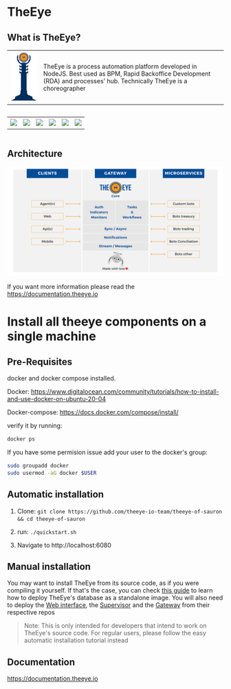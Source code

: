# TheEye
## What is TheEye?
<table>
  <tr>
    <td> <img src="./images/TheEye-Of-Sauron.png"></td>
    <td> TheEye is a process automation platform developed in NodeJS. Best used as BPM, Rapid Backoffice Development (RDA) and processes' hub.
Technically TheEye is a choreographer 
    </td>
   </tr> 
</table>
<div class="container-fluid" style="text-align: center; font-family: 'Open Sans', sans-serif; width: 100%; padding-right: 15px; padding-left: 15px; margin-right: auto; margin-left: auto;">
      <div class="row" style="display: flex; flex-wrap: wrap; margin-right: -15px; margin-left: -15px;">
        <div class="col-md-12" style="flex: 0 0 50%; max-width: 50%;">
            <table>
              <th><a href="https://bit.ly/3kyybPA"; target="_blank"><img src="https://news.theeye.io/wp-content/uploads/2021/11/TheEye_redes-sociales-linkedin.png" style="width: 45%; margin: 0 auto;"></a></th>
              <th><a href="https://bit.ly/3Di5FsU"; target="_blank"><img src="https://news.theeye.io/wp-content/uploads/2021/11/TheEye_redes-sociales-grupo-rpa-copy.png" style="width: 45%; margin: 0 auto;"></a></th>
              <th><a href="https://bit.ly/3kuVqtE"; target="_blank"><img src="https://news.theeye.io/wp-content/uploads/2021/11/TheEye_redes-sociales-twitter.png" style="width: 45%; margin: 0 auto;"></a></th>
              <th><a href="https://bit.ly/31PIRTb"; target="_blank"><img src="https://news.theeye.io/wp-content/uploads/2021/11/TheEye_blog-theeye-news.png" style="width: 45%; margin: 0 auto;"></a></th>
              <th><a href="https://bit.ly/31Q7WNT"; target="_blank"><img src="https://news.theeye.io/wp-content/uploads/2021/11/TheEye_redes-sociales-instagram.png" style="width: 45%; margin: 0 auto;"></a></th>
              <th><a href="https://bit.ly/2YDFs8O"; target="_blank"><img src="https://news.theeye.io/wp-content/uploads/2021/11/TheEye_redes-sociales-youtube.png" style="width: 45%; margin: 0 auto;"></a></th>
            </table>
        </div>
      </div>
    </div>

## Architecture

![Image of TheEye-overview](./images/TheEye-core-Architect.png)

If you want more information please read the https://documentation.theeye.io

# Install all theeye components on a single machine

## Pre-Requisites
docker and docker compose installed.

Docker: https://www.digitalocean.com/community/tutorials/how-to-install-and-use-docker-on-ubuntu-20-04

Docker-compose: https://docs.docker.com/compose/install/

verify it by running:


```bash
docker ps
```


If you have some permision issue add your user to the docker's group:


```bash
sudo groupadd docker
sudo usermod -aG docker $USER
```



## Automatic installation

1. Clone: `git clone https://github.com/theeye-io-team/theeye-of-sauron && cd theeye-of-sauron`   


2. run: `./quickstart.sh`   


3. Navigate to http://localhost:6080    


## Manual installation

You may want to install TheEye from its source code, as if you were compiling it yourself. If that's the case, you can check [this guide](./manual-setup.md) to learn how to deploy TheEye's database as a standalone image. You will also need to deploy the [Web interface](http://github.com/theeye-io-team/theeye-web), the [Supervisor](http://github.com/theeye-io-team/theeye-supervisor) and the [Gateway](http://github.com/theeye-io-team/theeye-gateway) from their respective repos

> Note:
>   This is only intended for developers that intend to work on TheEye's source code. For regular users, please follow the easy automatic installation tutorial instead

## Documentation

https://documentation.theeye.io
